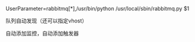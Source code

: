 UserParameter=rabbitmq[*],/usr/bin/python /usr/local/sbin/rabbitmq.py $1

队列自动发现（还可以指定vhost）

自动添加监控，自动添加触发器